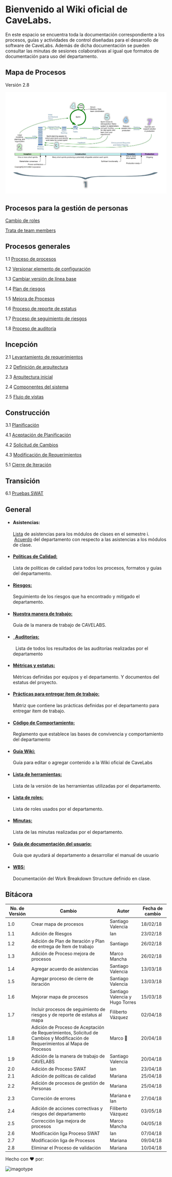 # Bienvenido al Wiki oficial de CaveLabs.
En este espacio se encuentra toda la documentación correspondiente a los procesos, guías y actividades de control diseñadas para el desarrollo de software de CaveLabs. Además de dicha documentación se pueden consultar las minutas de sesiones colaborativas al igual que formatos de documentación para uso del departamento.

## Mapa de Procesos
Versión 2.8

![imagotype](https://github.com/CaveLabs-1/Wiki/blob/master/mapaProcesos.jpg)

## Procesos para la gestión de personas
   [Cambio de roles](https://github.com/CaveLabs-1/Wiki/blob/master/Gestion%20Personas/Procesos/Proceso%20Roles.md)
   
   [Trata de team members](https://github.com/CaveLabs-1/Wiki/blob/master/Gestion%20Personas/Procesos/Trata%20Team%20Members.md)

## Procesos generales
 1.1 [Proceso de procesos](https://github.com/CaveLabs-1/Wiki/blob/master/Procesos/Procesos/Procesos.md)
 
 1.2 [Versionar elemento de configuración](https://github.com/CaveLabs-1/Wiki/blob/master/Configuracion/Procesos/Proceso%20Versionar.md)
 
 1.3 [Cambiar versión de línea base](https://github.com/CaveLabs-1/Wiki/blob/master/Configuracion/Procesos/Proceso%20Cambios.md)
 
 1.4 [Plan de riesgos](https://github.com/CaveLabs-1/Wiki/blob/master/Riesgos/Procesos/Plan_de_Riesgos.md)
 
 1.5 [Mejora de Procesos](https://github.com/CaveLabs-1/Wiki/blob/master/Mejora%20Procesos/Procesos/Mejora%20Procesos.md)
  
 1.6 [Proceso de reporte de estatus](https://github.com/CaveLabs-1/Wiki/blob/master/PMC/Proceso%20de%20Reporte%20de%20Estatus.md)

 1.7 [Proceso de seguimiento de riesgos](https://github.com/CaveLabs-1/Wiki/blob/master/Riesgos/Procesos/Proceso%20de%20Seguimiento%20de%20riesgos.md)
 
 1.8 [Proceso de auditoría](https://github.com/CaveLabs-1/Wiki/blob/master/Auditorias/Procesos/procesoAuditorias.md)

## Incepción

 2.1 [Levantamiento de requerimientos](https://github.com/CaveLabs-1/Wiki/blob/master/Requerimientos/Procesos/Levantamiento%20de%20Requerimientos.md)
 
 2.2 [Definición de arquitectura](https://github.com/CaveLabs-1/Wiki/blob/master/Arquitectura/Procesos/Proceso%20para%20definir%20arquitectura%20general.md)
 
 2.3 [Arquitectura inicial](https://github.com/CaveLabs-1/Wiki/blob/master/Arquitectura/Procesos/Definici%C3%B3n%20de%20Arquitectura%20Inicial.md)
 
 2.4 [Componentes del sistema](https://github.com/CaveLabs-1/Wiki/blob/master/Arquitectura/Procesos/Definici%C3%B3n%20de%20Componentes%20del%20Sistema.md)
 
 2.5 [Flujo de vistas](https://github.com/CaveLabs-1/Wiki/blob/master/Arquitectura/Procesos/Definici%C3%B3n%20de%20Flujo%20de%20Vistas.md)


## Construcción

 3.1 [Planificación](https://github.com/CaveLabs-1/Wiki/blob/master/Planificacion/Procesos/Planificacion.md)
 
 4.1 [Aceptación de Planificación](https://github.com/CaveLabs-1/Wiki/blob/master/Requerimientos/Procesos/Aceptacion.md)
 
 4.2 [Solicitud de Cambios](https://github.com/CaveLabs-1/Wiki/blob/master/Requerimientos/Procesos/Cambios.md)
 
 4.3 [Modificación de Requerimientos](https://github.com/CaveLabs-1/Wiki/blob/master/Requerimientos/Procesos/Mantenimiento%20de%20Requerimientos.md)
 
 5.1 [Cierre de Iteración](https://github.com/CaveLabs-1/Wiki/blob/master/Construccion/Procesos/ProcesoCierreIteraci%C3%B3n.md)

## Transición

 6.1 [Pruebas SWAT](https://github.com/CaveLabs-1/Wiki/blob/master/SWAT/Procesos/ProcesoPruebasSWAT.md)
 
  ## General
  
  
  * #### Asistencias:
    [Lista](https://drive.google.com/open?id=1-PlNH_aFjIOZEFwT5u8G7qJLZWaiHsBdNgrNcYpM8NI) de asistencias para los módulos de clases en el semestre i. 
    [Acuerdo](https://github.com/CaveLabs-1/Wiki/blob/master/Acuerdo%20de%20asistencias.pdf) del departamento con respecto a las asistencias a los módulos de clase.
<ul>
<li>
  <h4>
      <a href="https://github.com/CaveLabs-1/Wiki/blob/master/Calidad/Politicas%20Calidad.md">Políticas de Calidad:
      </a>
     </h4>
  <p>
    Lista de políticas de calidad para todos los procesos, formatos y guías del departamento.
  </p>
</li>
<li>
  <h4>
      <a href="https://docs.google.com/spreadsheets/d/14xPSNR5b1Wt4JDrhTX16BLKfgs6pFyGvbsGxAcOfQQ0/edit#gid=2120187583">Riesgos:
      </a>
     </h4>
  <p>
    Seguimiento de los riesgos que ha encontrado y mitigado el departamento.
  </p>
</li>
<li>
<h4>
  <a href="https://github.com/CaveLabs-1/Wiki/blob/master/FormaDeTrabajo.pdf">
    Nuestra manera de trabajo:
  </a>
  </h4>
  <p>
    Guía de la manera de trabajo de CAVELABS.
  </p>
</li>
<li>
<h4>
  <a href="https://github.com/CaveLabs-1/Wiki/blob/master/Auditorias.md">
    Auditorías:
  </a>
  </h4>
  <p>
    Lista de todos los resultados de las auditorías realizadas por el departamento
  </p>
</li>
<li>
<h4>
  <a href="https://github.com/CaveLabs-1/Wiki/blob/master/MA/Metricas.md">
    Métricas y estatus:
  </a>
  </h4>
  <p>
    Métricas definidas por equipos y el departamento. Y documentos del estatus del proyecto.
  </p>
</li>
<li>
<h4>
  <a href="https://docs.google.com/spreadsheets/u/1/d/1R8L9a-ujOteCezdlZ_pRg9uxfuB2eIKZjW0UA2jFAAA/edit?usp=sharing">
    Prácticas para entregar ítem de trabajo:
  </a>
  </h4>
  <p>
    Matriz que contiene las prácticas definidas por el departamento para entregar ítem de trabajo.
  </p>
</li>
<li>
<h4>
  <a href="https://github.com/CaveLabs-1/Wiki/blob/master/C%C3%B3digo%20de%20Comportamiento.pdf">
    Código de Comportamiento:
  </a>
  </h4>
  <p>
    Reglamento que establece las bases de convivencia y comportamiento del departamento
  </p>
</li>
<li>
<h4>
  <a href="https://github.com/CaveLabs-1/Wiki/blob/master/Guia%20Wiki.md">
    Guía Wiki:
  </a>
  </h4>
  <p>
    Guía para editar o agregar contenido a la Wiki oficial de CaveLabs
  </p>
</li>
<li>
<h4>
  <a href="https://github.com/CaveLabs-1/Wiki/blob/master/Configuracion/Versiones%20Herramientas.md">
    Lista de herramientas:
  </a>
  </h4>
  <p>
    Lista de la versión de las herramientas utilizadas por el departamento.
  </p>
</li>
<li>
<h4>
  <a href="https://github.com/CaveLabs-1/Wiki/blob/master/Configuracion/Version%20Roles.md">
    Lista de roles:
  </a>
  </h4>
  <p>
    Lista de roles usados por el departamento.
  </p>
</li>
<li>
<h4>
  <a href="https://github.com/CaveLabs-1/Wiki/blob/master/Minutas.md">
    Minutas:
  </a>
  </h4>
  <p>
    Lista de las minutas realizadas por el departamento.
  </p>
</li>
<li>
<h4>
  <a href="https://github.com/CaveLabs-1/Wiki/blob/master/Documentaci%C3%B3n%20del%20manual%20de%20usuario.pdf">
    Guía de documentación del usuario:
  </a>
  </h4>
  <p>
    Guía que ayudará al departamento a desarrollar el manual de usuario
  </p>
</li>
<li>
<h4>
  <a href="https://github.com/CaveLabs-1/Wiki/blob/master/WBS.md">
    WBS:
  </a>
  </h4>
  <p>
    Documentación del Work Breakdown Structure definido en clase.
  </p>
</li>
</ul>
    
## Bitácora
No. de Versión | Cambio | Autor | Fecha de cambio
------------|------|-------------|-----------
1.0 | Crear mapa de procesos| Santiago Valencia| 18/02/18
1.1 | Adición de Riesgos | Ian  | 23/02/18 
1.2 | Adición de Plan de Iteración y Plan de entrega de Ítem de trabajo | Santiago  | 26/02/18 
1.3 | Adición de Proceso mejora de procesos | Marco Mancha  | 26/02/18 
1.4 | Agregar acuerdo de asistencias | Santiago Valencia  | 13/03/18 
1.5 | Agregar proceso de cierre de iteración | Santiago Valencia  | 13/03/18 
1.6 | Mejorar mapa de procesos | Santiago Valencia y Hugo Torres  | 15/03/18 
1.7 | Incluir procesos de seguimiento de riesgos y de reporte de estatus al mapa | Filiberto Vázquez | 02/04/18 
1.8 | Adición de Proceso de Aceptación de Requerimientos, Solicitud de Cambios y Modificación de Requerimientos al Mapa de Procesos | Marco 🌙 | 20/04/18 
1.9 | Adición de la manera de trabajo de CAVELABS | Santiago Valencia | 20/04/18 
2.0 | Adición de Proceso SWAT | Ian | 23/04/18 
2.1 | Adición de políticas de calidad | Mariana|25/04/18
2.2 | Adición de procesos de gestión de Personas | Mariana | 25/04/18
2.3 | Correción de errores | Mariana e Ian | 27/04/18
2.4 | Adición de acciones correctivas y riesgos del departamento | Filiberto Vázquez | 03/05/18
2.5 | Corrección liga mejora de procesos | Marco Mancha | 04/05/18
2.6 | Modificación liga Proceso SWAT | Ian | 07/04/18
2.7 | Modificación liga de Procesos | Mariana | 09/04/18
2.8 | Eliminar el Proceso de validación | Mariana | 10/04/18

Hecho con ❤️ por:


![imagotype](https://i.imgur.com/YELoIPs.png)

